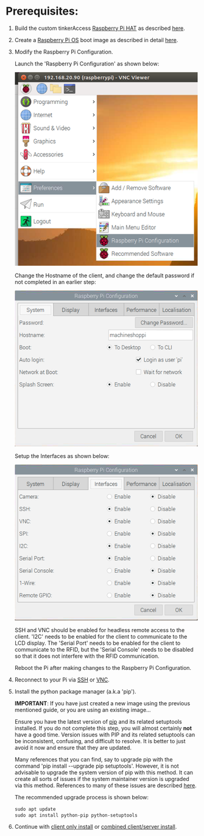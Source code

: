 # Prerequisites:
1. Build the custom tinkerAccess [Raspberry Pi HAT](https://www.raspberrypi.org/blog/introducing-raspberry-pi-hats/) as described [here](/Hardware/).

2. Create a [Raspberry Pi OS](https://www.raspberrypi.org/downloads/raspberry-pi-os/) boot image as described in detail [here](bootimage.md).

3. Modify the Raspberry Pi Configuration.

   Launch the 'Raspberry Pi Configuration' as shown below:

   ![Raspberry Pi Configuration](images/launch_raspi_config.png)

   Change the Hostname of the client, and change the default password if not completed in an earlier step:

   ![Pi Config System](images/raspi_config_system.png)

   Setup the Interfaces as shown below:

   ![Pi Config Interfaces](images/raspi_config_interfaces.png)

   SSH and VNC should be enabled for headless remote access to the client. 'I2C' needs to be enabled for the client to communicate to the LCD display. The 'Serial Port' needs to be enabled for the client to communicate to the RFID, but the 'Serial Console' needs to be disabled so that it does not interfere with the RFID communication.

   Reboot the Pi after making changes to the Raspberry Pi Configuration.

4. Reconnect to your Pi via [SSH](https://www.raspberrypi.org/documentation/remote-access/ssh/README.md) or [VNC](https://www.raspberrypi.org/documentation/remote-access/vnc/README.md).

5. Install the python package manager (a.k.a 'pip').

   **IMPORTANT**: If you have just created a new image using the previous mentioned guide, or you are using an existing image...

   Ensure you have the latest version of [pip](https://pip.pypa.io/en/stable) and its related setuptools installed. If you do not complete this step, you will almost certainly __not__ have a good time. Version issues with PIP and its related setuptools can be inconsistent, confusing, and difficult to resolve. It is better to just avoid it now and ensure that they are updated. 

   Many references that you can find, say to upgrade pip with the command 'pip install --upgrade pip setuptools'. However, it is not advisable to upgrade the system version of pip with this method. It can create all sorts of issues if the system maintainer version is upgraded via this method. References to many of these issues are described [here](https://github.com/pypa/pip/issues/5599).

   The recommended upgrade process is shown below:

   ```
   sudo apt update
   sudo apt install python-pip python-setuptools
   ```

6. Continue with [client only install](/tinker_access_client/README.md) or [combined client/server install](/README.md).
